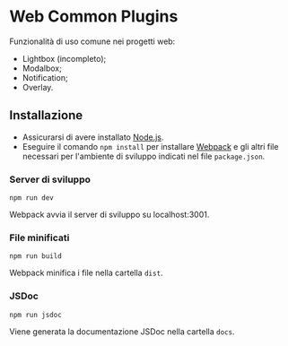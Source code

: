 # Web Common Plugins

Funzionalità di uso comune nei progetti web:
- Lightbox (incompleto);
- Modalbox;
- Notification;
- Overlay.

## Installazione

- Assicurarsi di avere installato [Node.js](http://nodejs.org/).
- Eseguire il comando `npm install` per installare [Webpack](https://webpack.js.org/guides/installation/#root) e gli altri file necessari per l'ambiente di sviluppo indicati nel file `package.json`.

### Server di sviluppo

```
npm run dev
```

Webpack avvia il server di sviluppo su localhost:3001.

### File minificati

```
npm run build
```

Webpack minifica i file nella cartella `dist`.

### JSDoc

```
npm run jsdoc
```

Viene generata la documentazione JSDoc nella cartella `docs`.
